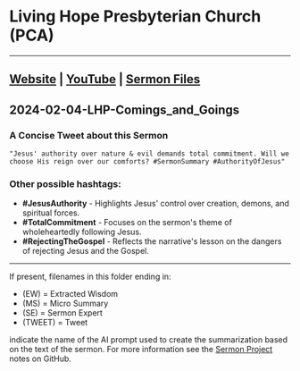 # Living Hope Presbyterian Church (PCA)

___

## [Website](https://www.livinghopepresbyterian.org/) | [YouTube](https://www.youtube.com/@LivingHopePresbyterianChurch) | [Sermon Files](https://github.com/jobian-ai/LHP-Sermons/tree/main/sermons/2024/24-02-04)

## 2024-02-04-LHP-Comings_and_Goings

### A Concise Tweet about this Sermon

```"Jesus' authority over nature & evil demands total commitment. Will we choose His reign over our comforts? #SermonSummary #AuthorityOfJesus"```

### Other possible hashtags:

- **#JesusAuthority** - Highlights Jesus' control over creation, demons, and spiritual forces.
- **#TotalCommitment** - Focuses on the sermon's theme of wholeheartedly following Jesus.
- **#RejectingTheGospel** - Reflects the narrative's lesson on the dangers of rejecting Jesus and the Gospel.
___

If present, filenames in this folder ending in:

- (EW) = Extracted Wisdom
- (MS) = Micro Summary
- (SE) =  Sermon Expert
- (TWEET) = Tweet

indicate the name of the AI prompt used to create the summarization based on the text of the sermon.  For more information see the [Sermon Project](https://github.com/jobian-ai/LHP-Sermons/tree/main) notes on GitHub.